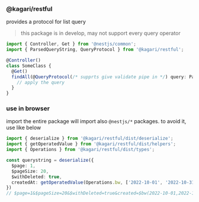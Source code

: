 ### @kagari/restful

provides a protocol for list query
> this package is in develop, may not support every query operator

```typescript
import { Controller, Get } from '@nestjs/common';
import { ParsedQueryString, QueryProtocol } from '@kagari/restful';

@Controller()
class SomeClass {
  @Get()
  findAll(@QueryProtocol(/* supprts give validate pipe in */) query: ParsedQueryString) {
    // apply the query
  }
}
```

### use in browser
import the entire package will import also `@nestjs/*` packages.
to avoid it, use like below

```typescript
import { deserialize } from '@kagari/restful/dist/deserialize';
import { getOperatedValue } from '@kagari/restful/dist/helpers';
import { Operations } from '@kagari/restful/dist/types';

const querystring = deserialize({
  $page: 1,
  $pageSize: 20,
  $withDeleted: true,
  createdAt: getOperatedValue(Operations.bw, ['2022-10-01', '2022-10-31'])
})
// $page=1&$pageSize=20&$withDeleted=true&created=$bw(2022-10-01,2022-10-31)
```